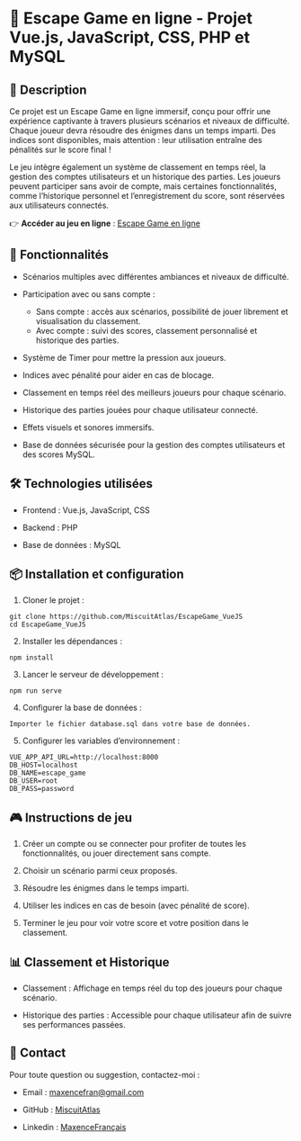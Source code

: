 # 🔐 Escape Game en ligne - Projet Vue.js, JavaScript, CSS, PHP et MySQL

## 📖 Description
Ce projet est un Escape Game en ligne immersif, conçu pour offrir une expérience captivante à travers plusieurs scénarios et niveaux de difficulté. Chaque joueur devra résoudre des énigmes dans un temps imparti. Des indices sont disponibles, mais attention : leur utilisation entraîne des pénalités sur le score final !

Le jeu intègre également un système de classement en temps réel, la gestion des comptes utilisateurs et un historique des parties. Les joueurs peuvent participer sans avoir de compte, mais certaines fonctionnalités, comme l’historique personnel et l’enregistrement du score, sont réservées aux utilisateurs connectés.

👉 **Accéder au jeu en ligne** : [Escape Game en ligne](http://miscuitatlas-escapegame.rf.gd/)

## 📌 Fonctionnalités
* Scénarios multiples avec différentes ambiances et niveaux de difficulté.
  
* Participation avec ou sans compte :
  * Sans compte : accès aux scénarios, possibilité de jouer librement et visualisation du classement.
  * Avec compte : suivi des scores, classement personnalisé et historique des parties.

* Système de Timer pour mettre la pression aux joueurs.
  
* Indices avec pénalité pour aider en cas de blocage.
  
* Classement en temps réel des meilleurs joueurs pour chaque scénario.
  
* Historique des parties jouées pour chaque utilisateur connecté.
  
* Effets visuels et sonores immersifs.
  
* Base de données sécurisée pour la gestion des comptes utilisateurs et des scores MySQL.

## 🛠️ Technologies utilisées
* Frontend : Vue.js, JavaScript, CSS

* Backend : PHP

* Base de données : MySQL

## 📦 Installation et configuration
1. Cloner le projet :
```
git clone https://github.com/MiscuitAtlas/EscapeGame_VueJS
cd EscapeGame_VueJS
```
2. Installer les dépendances :
```
npm install
```
3. Lancer le serveur de développement :
```
npm run serve
```
4. Configurer la base de données :
```
Importer le fichier database.sql dans votre base de données.
```
5. Configurer les variables d’environnement :
```
VUE_APP_API_URL=http://localhost:8000
DB_HOST=localhost
DB_NAME=escape_game
DB_USER=root
DB_PASS=password
```

## 🎮 Instructions de jeu
1. Créer un compte ou se connecter pour profiter de toutes les fonctionnalités, ou jouer directement sans compte.

2. Choisir un scénario parmi ceux proposés.

3. Résoudre les énigmes dans le temps imparti.

4. Utiliser les indices en cas de besoin (avec pénalité de score).

5. Terminer le jeu pour voir votre score et votre position dans le classement.

## 📊 Classement et Historique
* Classement : Affichage en temps réel du top des joueurs pour chaque scénario.

* Historique des parties : Accessible pour chaque utilisateur afin de suivre ses performances passées.

## 📧 Contact
Pour toute question ou suggestion, contactez-moi :

* Email : maxencefran@gmail.com

* GitHub : [MiscuitAtlas](https://github.com/MiscuitAtlas)

* Linkedin : [MaxenceFrançais](https://www.linkedin.com/in/maxence-fran%C3%A7ais-a039a2307/)
